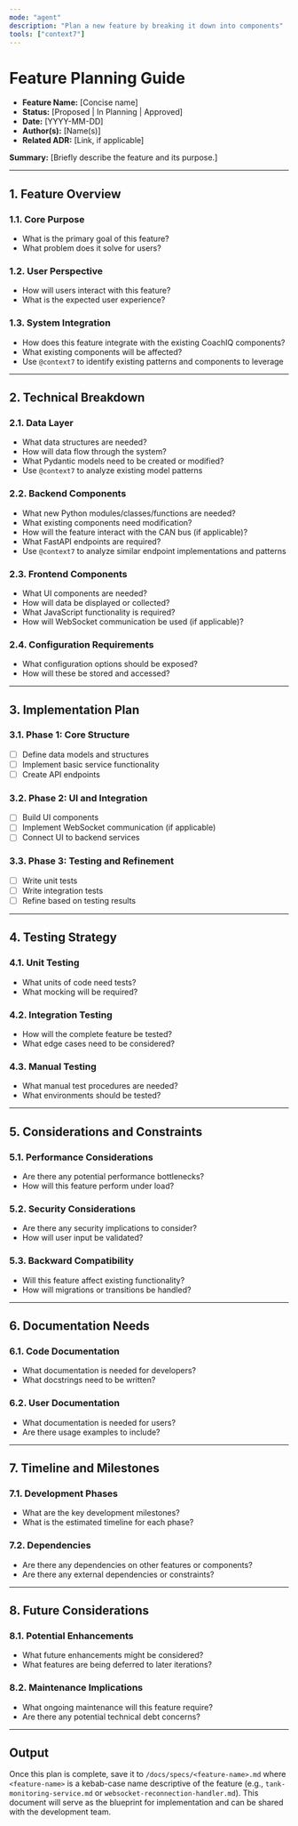 ```yaml
---
mode: "agent"
description: "Plan a new feature by breaking it down into components"
tools: ["context7"]
---
```


# Feature Planning Guide

- **Feature Name:** [Concise name]
- **Status:** [Proposed | In Planning | Approved]
- **Date:** [YYYY-MM-DD]
- **Author(s):** [Name(s)]
- **Related ADR:** [Link, if applicable]

**Summary:**
[Briefly describe the feature and its purpose.]

---

## 1. Feature Overview

### 1.1. Core Purpose

- What is the primary goal of this feature?
- What problem does it solve for users?

### 1.2. User Perspective

- How will users interact with this feature?
- What is the expected user experience?

### 1.3. System Integration

- How does this feature integrate with the existing CoachIQ components?
- What existing components will be affected?
- Use `@context7` to identify existing patterns and components to leverage

---

## 2. Technical Breakdown

### 2.1. Data Layer

- What data structures are needed?
- How will data flow through the system?
- What Pydantic models need to be created or modified?
- Use `@context7` to analyze existing model patterns

### 2.2. Backend Components

- What new Python modules/classes/functions are needed?
- What existing components need modification?
- How will the feature interact with the CAN bus (if applicable)?
- What FastAPI endpoints are required?
- Use `@context7` to analyze similar endpoint implementations and patterns

### 2.3. Frontend Components

- What UI components are needed?
- How will data be displayed or collected?
- What JavaScript functionality is required?
- How will WebSocket communication be used (if applicable)?

### 2.4. Configuration Requirements

- What configuration options should be exposed?
- How will these be stored and accessed?

---

## 3. Implementation Plan

### 3.1. Phase 1: Core Structure

- [ ] Define data models and structures
- [ ] Implement basic service functionality
- [ ] Create API endpoints

### 3.2. Phase 2: UI and Integration

- [ ] Build UI components
- [ ] Implement WebSocket communication (if applicable)
- [ ] Connect UI to backend services

### 3.3. Phase 3: Testing and Refinement

- [ ] Write unit tests
- [ ] Write integration tests
- [ ] Refine based on testing results

---

## 4. Testing Strategy

### 4.1. Unit Testing

- What units of code need tests?
- What mocking will be required?

### 4.2. Integration Testing

- How will the complete feature be tested?
- What edge cases need to be considered?

### 4.3. Manual Testing

- What manual test procedures are needed?
- What environments should be tested?

---

## 5. Considerations and Constraints

### 5.1. Performance Considerations

- Are there any potential performance bottlenecks?
- How will this feature perform under load?

### 5.2. Security Considerations

- Are there any security implications to consider?
- How will user input be validated?

### 5.3. Backward Compatibility

- Will this feature affect existing functionality?
- How will migrations or transitions be handled?

---

## 6. Documentation Needs

### 6.1. Code Documentation

- What documentation is needed for developers?
- What docstrings need to be written?

### 6.2. User Documentation

- What documentation is needed for users?
- Are there usage examples to include?

---

## 7. Timeline and Milestones

### 7.1. Development Phases

- What are the key development milestones?
- What is the estimated timeline for each phase?

### 7.2. Dependencies

- Are there any dependencies on other features or components?
- Are there any external dependencies or constraints?

---

## 8. Future Considerations

### 8.1. Potential Enhancements

- What future enhancements might be considered?
- What features are being deferred to later iterations?

### 8.2. Maintenance Implications

- What ongoing maintenance will this feature require?
- Are there any potential technical debt concerns?

---

## Output

Once this plan is complete, save it to `/docs/specs/<feature-name>.md` where `<feature-name>` is a kebab-case name descriptive of the feature (e.g., `tank-monitoring-service.md` or `websocket-reconnection-handler.md`). This document will serve as the blueprint for implementation and can be shared with the development team.
